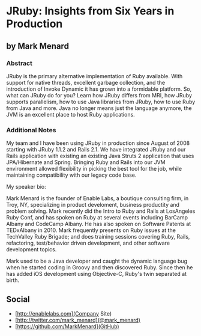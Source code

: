 # JRuby: Insights from Six Years in Production #

## by Mark Menard ##

### Abstract ###

JRuby is the primary alternative implementation of Ruby available. With support for native threads, excellent garbage collection, and the introduction of Invoke Dynamic it has grown into a formidable platform. So, what can JRuby do for you? Learn how JRuby differs from MRI, how JRuby supports parallelism, how to use Java libraries from JRuby, how to use Ruby from Java and more. Java no longer means just the language anymore, the JVM is an excellent place to host Ruby applications.

### Additional Notes ###

My team and I have been using JRuby in production since August of 2008 starting with JRuby 1.1.2 and Rails 2.1. We have integrated JRuby and our Rails application with existing an existing Java Struts 2 application that uses JPA/Hibernate and Spring. Bringing Ruby and Rails into our JVM environment allowed flexibility in picking the best tool for the job, while maintaining compatibility with our legacy code base.

My speaker bio:

Mark Menard is the founder of Enable Labs, a boutique consulting firm, in Troy, NY, specializing in product develoment, business productity and problem solving. Mark recently did the Intro to Ruby and Rails at LosAngeles Ruby Conf, and has spoken on Ruby at several events including BarCamp Albany and CodeCamp Albany. He has also spoken on Software Patents at TEDxAlbany in 2010. Mark frequently presents on Ruby issues at the TechValley Ruby Brigade; and does training sessions covering Ruby, Rails, refactoring, test/behavior driven development, and other software development topics.

Mark used to be a Java developer and caught the dynamic language bug when he started coding in Groovy and then discovered Ruby. Since then he has added iOS development using Objective-C, Ruby's twin separated at birth.

## Social ##

* [http://enablelabs.com](Company Site)
* [http://twitter.com/mark_menard](@mark_menard)
* [https://github.com/MarkMenard](GitHub)
